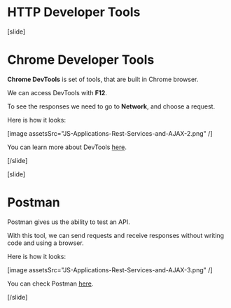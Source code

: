 # HTTP Developer Tools

[slide]

# Chrome Developer Tools

**Chrome DevTools** is set of tools, that are built in Chrome browser.

We can access DevTools with **F12**.

To see the responses we need to go to **Network**, and choose a request.

Here is how it looks:

[image assetsSrc="JS-Applications-Rest-Services-and-AJAX-2.png" /]

You can learn more about DevTools [here](https://developers.google.com/web/tools/chrome-devtools).

[/slide]

[slide]

# Postman

Postman gives us the ability to test an API.

With this tool, we can send requests and receive responses without writing code and using a browser.

Here is how it looks:

[image assetsSrc="JS-Applications-Rest-Services-and-AJAX-3.png" /]

You can check Postman [here](https://www.postman.com/).

[/slide]
